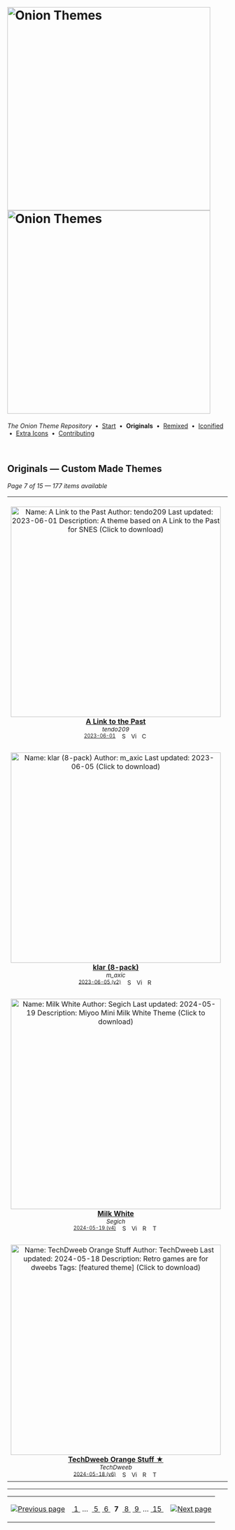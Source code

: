 <!--




















=================================================================================
---------------------------------------------------------------------------------

██████╗  ██████╗     ███╗   ██╗ ██████╗ ████████╗    ███████╗██████╗ ██╗████████╗
██╔══██╗██╔═══██╗    ████╗  ██║██╔═══██╗╚══██╔══╝    ██╔════╝██╔══██╗██║╚══██╔══╝
██║  ██║██║   ██║    ██╔██╗ ██║██║   ██║   ██║       █████╗  ██║  ██║██║   ██║   
██║  ██║██║   ██║    ██║╚██╗██║██║   ██║   ██║       ██╔══╝  ██║  ██║██║   ██║   
██████╔╝╚██████╔╝    ██║ ╚████║╚██████╔╝   ██║       ███████╗██████╔╝██║   ██║   
╚═════╝  ╚═════╝     ╚═╝  ╚═══╝ ╚═════╝    ╚═╝       ╚══════╝╚═════╝ ╚═╝   ╚═╝   

---------------------------------------------------------------------------------
=================================================================================

                  Note: This file was automatically generated.

            Run `python .github/generate.py` to regenerate the pages.




















-->
<p>&nbsp;</p>

# <img alt="Onion Themes" src="https://user-images.githubusercontent.com/44569252/179506709-0db2a8f5-3074-477c-81c4-719f281ddccc.png#gh-dark-mode-only" width="464px"><img alt="Onion Themes" src="https://user-images.githubusercontent.com/44569252/179506712-d5a1a916-7270-4902-aa55-5d93f7ee0f6e.png#gh-light-mode-only" width="464px">

*The Onion Theme Repository* &nbsp;•&nbsp; [Start](../../README.md) &nbsp;• &nbsp;**Originals** &nbsp;• &nbsp;[Remixed](../remixed/index.md) &nbsp;• &nbsp;[Iconified](../icons_themes/index.md) &nbsp;• &nbsp;[Extra&nbsp;Icons](../icons_standalone/index.md) &nbsp;• &nbsp;[Contributing](../../CONTRIBUTING.md)

<p>&nbsp;</p>


## Originals — Custom Made Themes

*Page 7 of 15 — 177 items available*
<table align="center"><tr>
<td align="center" valign="top" width="33.33%">
&nbsp;&nbsp;&nbsp;&nbsp;&nbsp;&nbsp;&nbsp;&nbsp;&nbsp;&nbsp;&nbsp;&nbsp;&nbsp;&nbsp;&nbsp;&nbsp;&nbsp;&nbsp;&nbsp;&nbsp;&nbsp;&nbsp;&nbsp;&nbsp;&nbsp;&nbsp;&nbsp;&nbsp;&nbsp;&nbsp;&nbsp;&nbsp;&nbsp;&nbsp;&nbsp;&nbsp;&nbsp;&nbsp;&nbsp;&nbsp;&nbsp;&nbsp;&nbsp;&nbsp;&nbsp;&nbsp;<br/>
<a href="https://raw.githubusercontent.com/OnionUI/Themes/main/release/A%20Link%20to%20the%20Past%20by%20tendo209.zip">
<img title="Name: A Link to the Past&#013;Author: tendo209&#013;Last updated: 2023-06-01&#013;Description: A theme based on A Link to the Past for SNES&#013;(Click to download)" width="480px" src="https://raw.githubusercontent.com/OnionUI/Themes/main/themes/A%20Link%20to%20the%20Past%20by%20tendo209/preview.png" /><br/>
<b>A Link to the Past</b>
</a><br/>
<sup><i>tendo209</i></sup><br>
<sub>
<sup><a title="Last updated: 2023-06-01" href="https://github.com/OnionUI/Themes/commits/main/themes/A Link to the Past by tendo209">2023-06-01</a></sup> &nbsp;&nbsp;<a href="https://github.com/search?l=ZIP&q=filename%3A%22tendo209%22+repo%3AOnionUI%2FThemes"><img src="https://user-images.githubusercontent.com/44569252/194037581-698a5004-8b75-4da6-a63d-b41d541ebde2.png" width="16" title="Search themes by this author (Requires GitHub account)"></a>&nbsp;&nbsp;<a href="https://raw.githubusercontent.com/OnionUI/Themes/main/themes/A%20Link%20to%20the%20Past%20by%20tendo209/preview.png"><img title="View full-size preview" src="https://user-images.githubusercontent.com/44569252/194037184-ae453506-2536-4c6f-8a19-4a6c1de6ce32.png" width="16"></a>&nbsp;&nbsp;<a href="https://onionui.github.io/bgm_preview.html?theme=A%20Link%20to%20the%20Past%20by%20tendo209"><img src="https://user-images.githubusercontent.com/44569252/194010780-d3659ecd-7348-4e44-a81d-06708a4e9734.png" width="16" title="Custom background music included (Click to download MP3 file)"></a>
</sub>
</td>

<td align="center" valign="top" width="33.33%">
&nbsp;&nbsp;&nbsp;&nbsp;&nbsp;&nbsp;&nbsp;&nbsp;&nbsp;&nbsp;&nbsp;&nbsp;&nbsp;&nbsp;&nbsp;&nbsp;&nbsp;&nbsp;&nbsp;&nbsp;&nbsp;&nbsp;&nbsp;&nbsp;&nbsp;&nbsp;&nbsp;&nbsp;&nbsp;&nbsp;&nbsp;&nbsp;&nbsp;&nbsp;&nbsp;&nbsp;&nbsp;&nbsp;&nbsp;&nbsp;&nbsp;&nbsp;&nbsp;&nbsp;&nbsp;&nbsp;<br/>
<a href="https://raw.githubusercontent.com/OnionUI/Themes/main/release/OOSFC%20by%20ytdcpndsgn.zip">
<img title="Name: OOSFC&#013;Author: ytdcpndsgn&#013;Last updated: 2024-05-18&#013;Description: With respect for SFC&#013;(Click to download)" width="480px" src="https://raw.githubusercontent.com/OnionUI/Themes/main/themes/OOSFC%20by%20ytdcpndsgn/preview.png" /><br/>
<b>OOSFC</b>
</a><br/>
<sup><i>ytdcpndsgn</i></sup><br>
<sub>
<sup><a title="Last updated: 2024-05-18 (v2)" href="https://github.com/OnionUI/Themes/commits/main/themes/OOSFC by ytdcpndsgn">2024-05-18 (v2)</a></sup> &nbsp;&nbsp;<a href="https://github.com/search?l=ZIP&q=filename%3A%22ytdcpndsgn%22+repo%3AOnionUI%2FThemes"><img src="https://user-images.githubusercontent.com/44569252/194037581-698a5004-8b75-4da6-a63d-b41d541ebde2.png" width="16" title="Search themes by this author (Requires GitHub account)"></a>&nbsp;&nbsp;<a href="https://raw.githubusercontent.com/OnionUI/Themes/main/themes/OOSFC%20by%20ytdcpndsgn/preview.png"><img title="View full-size preview" src="https://user-images.githubusercontent.com/44569252/194037184-ae453506-2536-4c6f-8a19-4a6c1de6ce32.png" width="16"></a> &nbsp;<a href="https://onionui.github.io/iconpack_preview.html#OOSFC%20by%20ytdcpndsgn,OOSFC%20by%20ytdcpndsgn:themes/OOSFC%20by%20ytdcpndsgn/icons"><img src="https://user-images.githubusercontent.com/44569252/215106002-fbcf1815-8080-447c-94c2-61f161efb503.png" height="16" title="This theme contains an icon pack"></a>
</sub>
</td>

<td align="center" valign="top" width="33.33%">
&nbsp;&nbsp;&nbsp;&nbsp;&nbsp;&nbsp;&nbsp;&nbsp;&nbsp;&nbsp;&nbsp;&nbsp;&nbsp;&nbsp;&nbsp;&nbsp;&nbsp;&nbsp;&nbsp;&nbsp;&nbsp;&nbsp;&nbsp;&nbsp;&nbsp;&nbsp;&nbsp;&nbsp;&nbsp;&nbsp;&nbsp;&nbsp;&nbsp;&nbsp;&nbsp;&nbsp;&nbsp;&nbsp;&nbsp;&nbsp;&nbsp;&nbsp;&nbsp;&nbsp;&nbsp;&nbsp;<br/>
<a href="https://raw.githubusercontent.com/OnionUI/Themes/main/release/TOTK%20by%20NaraMakesGames.zip">
<img title="Name: TOTK&#013;Author: NaraMakesGames&#013;Last updated: 2023-05-27&#013;Description: Minimal Tears of the Kingdom&#013;(Click to download)" width="480px" src="https://raw.githubusercontent.com/OnionUI/Themes/main/themes/TOTK%20by%20NaraMakesGames/preview.png" /><br/>
<b>TOTK</b>
</a><br/>
<sup><i>NaraMakesGames</i></sup><br>
<sub>
<sup><a title="Last updated: 2023-05-27" href="https://github.com/OnionUI/Themes/commits/main/themes/TOTK by NaraMakesGames">2023-05-27</a></sup> &nbsp;&nbsp;<a href="https://github.com/search?l=ZIP&q=filename%3A%22NaraMakesGames%22+repo%3AOnionUI%2FThemes"><img src="https://user-images.githubusercontent.com/44569252/194037581-698a5004-8b75-4da6-a63d-b41d541ebde2.png" width="16" title="Search themes by this author (Requires GitHub account)"></a>&nbsp;&nbsp;<a href="https://raw.githubusercontent.com/OnionUI/Themes/main/themes/TOTK%20by%20NaraMakesGames/preview.png"><img title="View full-size preview" src="https://user-images.githubusercontent.com/44569252/194037184-ae453506-2536-4c6f-8a19-4a6c1de6ce32.png" width="16"></a>&nbsp;&nbsp;<a href="themes/TOTK%20by%20NaraMakesGames/readme.txt"><img src="https://user-images.githubusercontent.com/44569252/215358455-b6a1348b-8161-40d6-9cc1-cc31720377c4.png" height="16" title="README"></a>
</sub>
</td>

</tr><tr>
<td align="center" valign="top" width="33.33%">
<br/>
<a href="https://raw.githubusercontent.com/OnionUI/Themes/main/release/klar%20%288-pack%29%20by%20m_axic.zip">
<img title="Name: klar (8-pack)&#013;Author: m_axic&#013;Last updated: 2023-06-05&#013;(Click to download)" width="480px" src="https://raw.githubusercontent.com/OnionUI/Themes/main/themes/klar%20%288-pack%29%20by%20m_axic/preview.png" /><br/>
<b>klar (8-pack)</b>
</a><br/>
<sup><i>m_axic</i></sup><br>
<sub>
<sup><a title="Last updated: 2023-06-05 (v2)" href="https://github.com/OnionUI/Themes/commits/main/themes/klar (8-pack) by m_axic">2023-06-05 (v2)</a></sup> &nbsp;&nbsp;<a href="https://github.com/search?l=ZIP&q=filename%3A%22m_axic%22+repo%3AOnionUI%2FThemes"><img src="https://user-images.githubusercontent.com/44569252/194037581-698a5004-8b75-4da6-a63d-b41d541ebde2.png" width="16" title="Search themes by this author (Requires GitHub account)"></a>&nbsp;&nbsp;<a href="https://raw.githubusercontent.com/OnionUI/Themes/main/themes/klar%20%288-pack%29%20by%20m_axic/preview.png"><img title="View full-size preview" src="https://user-images.githubusercontent.com/44569252/194037184-ae453506-2536-4c6f-8a19-4a6c1de6ce32.png" width="16"></a>&nbsp;&nbsp;<a href="themes/klar%20%288-pack%29%20by%20m_axic/klar%20aqua%20by%20m_axic/README.md"><img src="https://user-images.githubusercontent.com/44569252/215358455-b6a1348b-8161-40d6-9cc1-cc31720377c4.png" height="16" title="README"></a>
</sub>
</td>

<td align="center" valign="top" width="33.33%">
<br/>
<a href="https://raw.githubusercontent.com/OnionUI/Themes/main/release/MegaManX%20by%20NoLetterhead485.zip">
<img title="Name: MegaManX&#013;Author: NoLetterhead485&#013;Last updated: 2023-04-30&#013;Description: MegaManX Based Miyoo Theme&#013;(Click to download)" width="480px" src="https://raw.githubusercontent.com/OnionUI/Themes/main/themes/MegaManX%20by%20NoLetterhead485/preview.png" /><br/>
<b>MegaManX</b>
</a><br/>
<sup><i>NoLetterhead485</i></sup><br>
<sub>
<sup><a title="Last updated: 2023-04-30" href="https://github.com/OnionUI/Themes/commits/main/themes/MegaManX by NoLetterhead485">2023-04-30</a></sup> &nbsp;&nbsp;<a href="https://github.com/search?l=ZIP&q=filename%3A%22NoLetterhead485%22+repo%3AOnionUI%2FThemes"><img src="https://user-images.githubusercontent.com/44569252/194037581-698a5004-8b75-4da6-a63d-b41d541ebde2.png" width="16" title="Search themes by this author (Requires GitHub account)"></a>&nbsp;&nbsp;<a href="https://raw.githubusercontent.com/OnionUI/Themes/main/themes/MegaManX%20by%20NoLetterhead485/preview.png"><img title="View full-size preview" src="https://user-images.githubusercontent.com/44569252/194037184-ae453506-2536-4c6f-8a19-4a6c1de6ce32.png" width="16"></a>&nbsp;&nbsp;<a href="https://onionui.github.io/bgm_preview.html?theme=MegaManX%20by%20NoLetterhead485"><img src="https://user-images.githubusercontent.com/44569252/194010780-d3659ecd-7348-4e44-a81d-06708a4e9734.png" width="16" title="Custom background music included (Click to download MP3 file)"></a>
</sub>
</td>

<td align="center" valign="top" width="33.33%">
<br/>
<a href="https://raw.githubusercontent.com/OnionUI/Themes/main/release/CastlevaniaSOTN%20by%20RoeTaKa.zip">
<img title="Name: CastlevaniaSOTN&#013;Author: RoeTaKa&#013;Last updated: 2023-03-31&#013;(Click to download)" width="480px" src="https://raw.githubusercontent.com/OnionUI/Themes/main/themes/CastlevaniaSOTN%20by%20RoeTaKa/preview.png" /><br/>
<b>CastlevaniaSOTN</b>
</a><br/>
<sup><i>RoeTaKa</i></sup><br>
<sub>
<sup><a title="Last updated: 2023-03-31" href="https://github.com/OnionUI/Themes/commits/main/themes/CastlevaniaSOTN by RoeTaKa">2023-03-31</a></sup> &nbsp;&nbsp;<a href="https://github.com/search?l=ZIP&q=filename%3A%22RoeTaKa%22+repo%3AOnionUI%2FThemes"><img src="https://user-images.githubusercontent.com/44569252/194037581-698a5004-8b75-4da6-a63d-b41d541ebde2.png" width="16" title="Search themes by this author (Requires GitHub account)"></a>&nbsp;&nbsp;<a href="https://raw.githubusercontent.com/OnionUI/Themes/main/themes/CastlevaniaSOTN%20by%20RoeTaKa/preview.png"><img title="View full-size preview" src="https://user-images.githubusercontent.com/44569252/194037184-ae453506-2536-4c6f-8a19-4a6c1de6ce32.png" width="16"></a>&nbsp;&nbsp;<a href="themes/CastlevaniaSOTN%20by%20RoeTaKa/readme.txt"><img src="https://user-images.githubusercontent.com/44569252/215358455-b6a1348b-8161-40d6-9cc1-cc31720377c4.png" height="16" title="README"></a>&nbsp;&nbsp;<a href="https://onionui.github.io/bgm_preview.html?theme=CastlevaniaSOTN%20by%20RoeTaKa"><img src="https://user-images.githubusercontent.com/44569252/194010780-d3659ecd-7348-4e44-a81d-06708a4e9734.png" width="16" title="Custom background music included (Click to download MP3 file)"></a>
</sub>
</td>

</tr><tr>
<td align="center" valign="top" width="33.33%">
<br/>
<a href="https://raw.githubusercontent.com/OnionUI/Themes/main/release/Milk%20White%20by%20Segich.zip">
<img title="Name: Milk White&#013;Author: Segich&#013;Last updated: 2024-05-19&#013;Description: Miyoo Mini Milk White Theme&#013;(Click to download)" width="480px" src="https://raw.githubusercontent.com/OnionUI/Themes/main/themes/Milk%20White%20by%20Segich/preview.png" /><br/>
<b>Milk White</b>
</a><br/>
<sup><i>Segich</i></sup><br>
<sub>
<sup><a title="Last updated: 2024-05-19 (v4)" href="https://github.com/OnionUI/Themes/commits/main/themes/Milk White by Segich">2024-05-19 (v4)</a></sup> &nbsp;&nbsp;<a href="https://github.com/search?l=ZIP&q=filename%3A%22Segich%22+repo%3AOnionUI%2FThemes"><img src="https://user-images.githubusercontent.com/44569252/194037581-698a5004-8b75-4da6-a63d-b41d541ebde2.png" width="16" title="Search themes by this author (Requires GitHub account)"></a>&nbsp;&nbsp;<a href="https://raw.githubusercontent.com/OnionUI/Themes/main/themes/Milk%20White%20by%20Segich/preview.png"><img title="View full-size preview" src="https://user-images.githubusercontent.com/44569252/194037184-ae453506-2536-4c6f-8a19-4a6c1de6ce32.png" width="16"></a>&nbsp;&nbsp;<a href="themes/Milk%20White%20by%20Segich/README.md"><img src="https://user-images.githubusercontent.com/44569252/215358455-b6a1348b-8161-40d6-9cc1-cc31720377c4.png" height="16" title="README"></a> &nbsp;<a href="https://onionui.github.io/iconpack_preview.html#Milk%20White%20by%20Segich,Milk%20White%20by%20Segich:themes/Milk%20White%20by%20Segich/icons"><img src="https://user-images.githubusercontent.com/44569252/215106002-fbcf1815-8080-447c-94c2-61f161efb503.png" height="16" title="This theme contains an icon pack"></a>
</sub>
</td>

<td align="center" valign="top" width="33.33%">
<br/>
<a href="https://raw.githubusercontent.com/OnionUI/Themes/main/release/HAZARD%20by%20Dreambrace.zip">
<img title="Name: HAZARD&#013;Author: Dreambrace&#013;Last updated: 2024-05-19&#013;Description: Theme in the style of hazard signs&#013;(Click to download)" width="480px" src="https://raw.githubusercontent.com/OnionUI/Themes/main/themes/HAZARD%20by%20Dreambrace/preview.png" /><br/>
<b>HAZARD</b>
</a><br/>
<sup><i>Dreambrace</i></sup><br>
<sub>
<sup><a title="Last updated: 2024-05-19 (v2)" href="https://github.com/OnionUI/Themes/commits/main/themes/HAZARD by Dreambrace">2024-05-19 (v2)</a></sup> &nbsp;&nbsp;<a href="https://github.com/search?l=ZIP&q=filename%3A%22Dreambrace%22+repo%3AOnionUI%2FThemes"><img src="https://user-images.githubusercontent.com/44569252/194037581-698a5004-8b75-4da6-a63d-b41d541ebde2.png" width="16" title="Search themes by this author (Requires GitHub account)"></a>&nbsp;&nbsp;<a href="https://raw.githubusercontent.com/OnionUI/Themes/main/themes/HAZARD%20by%20Dreambrace/preview.png"><img title="View full-size preview" src="https://user-images.githubusercontent.com/44569252/194037184-ae453506-2536-4c6f-8a19-4a6c1de6ce32.png" width="16"></a>&nbsp;&nbsp;<a href="themes/HAZARD%20by%20Dreambrace/readme.txt"><img src="https://user-images.githubusercontent.com/44569252/215358455-b6a1348b-8161-40d6-9cc1-cc31720377c4.png" height="16" title="README"></a> &nbsp;<a href="https://onionui.github.io/iconpack_preview.html#HAZARD%20by%20Dreambrace,"><img src="https://user-images.githubusercontent.com/44569252/215106002-fbcf1815-8080-447c-94c2-61f161efb503.png" height="16" title="This theme contains an icon pack"></a>
</sub>
</td>

<td align="center" valign="top" width="33.33%">
<br/>
<a href="https://raw.githubusercontent.com/OnionUI/Themes/main/release/ONION%20PS%20%284-pack%29%20by%20hanessh4.zip">
<img title="Name: ONION PS (4-pack)&#013;Author: hanessh4&#013;Last updated: 2024-05-19&#013;Tags: [featured theme]&#013;(Click to download)" width="480px" src="https://raw.githubusercontent.com/OnionUI/Themes/main/themes/ONION%20PS%20%284-pack%29%20by%20hanessh4/preview.png" /><br/>
<b>ONION PS (4-pack) ★</b>
</a><br/>
<sup><i>hanessh4</i></sup><br>
<sub>
<sup><a title="Last updated: 2024-05-19 (v6)" href="https://github.com/OnionUI/Themes/commits/main/themes/ONION PS (4-pack) by hanessh4">2024-05-19 (v6)</a></sup> &nbsp;&nbsp;<a href="https://github.com/search?l=ZIP&q=filename%3A%22hanessh4%22+repo%3AOnionUI%2FThemes"><img src="https://user-images.githubusercontent.com/44569252/194037581-698a5004-8b75-4da6-a63d-b41d541ebde2.png" width="16" title="Search themes by this author (Requires GitHub account)"></a>&nbsp;&nbsp;<a href="https://raw.githubusercontent.com/OnionUI/Themes/main/themes/ONION%20PS%20%284-pack%29%20by%20hanessh4/preview.png"><img title="View full-size preview" src="https://user-images.githubusercontent.com/44569252/194037184-ae453506-2536-4c6f-8a19-4a6c1de6ce32.png" width="16"></a>&nbsp;&nbsp;<a href="themes/ONION%20PS%20%284-pack%29%20by%20hanessh4/ONION%20PS%20Blue%20by%20hanessh4/README.txt"><img src="https://user-images.githubusercontent.com/44569252/215358455-b6a1348b-8161-40d6-9cc1-cc31720377c4.png" height="16" title="README"></a> &nbsp;<a href="https://onionui.github.io/iconpack_preview.html#ONION%20PS%20%284-pack%29%20by%20hanessh4,ONION%20PS%20Purple%20Grey%20by%20hanessh4:themes/ONION%20PS%20%284-pack%29%20by%20hanessh4/ONION%20PS%20Purple%20Grey%20by%20hanessh4/icons"><img src="https://user-images.githubusercontent.com/44569252/215106002-fbcf1815-8080-447c-94c2-61f161efb503.png" height="16" title="This theme contains an icon pack"></a>
</sub>
</td>

</tr><tr>
<td align="center" valign="top" width="33.33%">
<br/>
<a href="https://raw.githubusercontent.com/OnionUI/Themes/main/release/TechDweeb%20by%20TechDweeb.zip">
<img title="Name: TechDweeb Orange Stuff&#013;Author: TechDweeb&#013;Last updated: 2024-05-18&#013;Description: Retro games are for dweebs&#013;Tags: [featured theme]&#013;(Click to download)" width="480px" src="https://raw.githubusercontent.com/OnionUI/Themes/main/themes/TechDweeb%20by%20TechDweeb/preview.png" /><br/>
<b>TechDweeb Orange Stuff ★</b>
</a><br/>
<sup><i>TechDweeb</i></sup><br>
<sub>
<sup><a title="Last updated: 2024-05-18 (v6)" href="https://github.com/OnionUI/Themes/commits/main/themes/TechDweeb by TechDweeb">2024-05-18 (v6)</a></sup> &nbsp;&nbsp;<a href="https://github.com/search?l=ZIP&q=filename%3A%22TechDweeb%22+repo%3AOnionUI%2FThemes"><img src="https://user-images.githubusercontent.com/44569252/194037581-698a5004-8b75-4da6-a63d-b41d541ebde2.png" width="16" title="Search themes by this author (Requires GitHub account)"></a>&nbsp;&nbsp;<a href="https://raw.githubusercontent.com/OnionUI/Themes/main/themes/TechDweeb%20by%20TechDweeb/preview.png"><img title="View full-size preview" src="https://user-images.githubusercontent.com/44569252/194037184-ae453506-2536-4c6f-8a19-4a6c1de6ce32.png" width="16"></a>&nbsp;&nbsp;<a href="themes/TechDweeb%20by%20TechDweeb/readme.md"><img src="https://user-images.githubusercontent.com/44569252/215358455-b6a1348b-8161-40d6-9cc1-cc31720377c4.png" height="16" title="README"></a> &nbsp;<a href="https://onionui.github.io/iconpack_preview.html#TechDweeb%20by%20TechDweeb,TechDweeb%20by%20TechDweeb:themes/TechDweeb%20by%20TechDweeb/icons"><img src="https://user-images.githubusercontent.com/44569252/215106002-fbcf1815-8080-447c-94c2-61f161efb503.png" height="16" title="This theme contains an icon pack"></a>
</sub>
</td>

<td align="center" valign="top" width="33.33%">
<br/>
<a href="https://raw.githubusercontent.com/OnionUI/Themes/main/release/Fake%20DMG%20Classic%20by%20Oclain.zip">
<img title="Name: Fake DMG Classic&#013;Author: Oclain&#013;Last updated: 2024-05-19&#013;Description: Theme that mimics the original Gameboy dot matrix screen&#013;(Click to download)" width="480px" src="https://raw.githubusercontent.com/OnionUI/Themes/main/themes/Fake%20DMG%20Classic%20by%20Oclain/preview.png" /><br/>
<b>Fake DMG Classic</b>
</a><br/>
<sup><i>Oclain</i></sup><br>
<sub>
<sup><a title="Last updated: 2024-05-19 (v4)" href="https://github.com/OnionUI/Themes/commits/main/themes/Fake DMG Classic by Oclain">2024-05-19 (v4)</a></sup> &nbsp;&nbsp;<a href="https://github.com/search?l=ZIP&q=filename%3A%22Oclain%22+repo%3AOnionUI%2FThemes"><img src="https://user-images.githubusercontent.com/44569252/194037581-698a5004-8b75-4da6-a63d-b41d541ebde2.png" width="16" title="Search themes by this author (Requires GitHub account)"></a>&nbsp;&nbsp;<a href="https://raw.githubusercontent.com/OnionUI/Themes/main/themes/Fake%20DMG%20Classic%20by%20Oclain/preview.png"><img title="View full-size preview" src="https://user-images.githubusercontent.com/44569252/194037184-ae453506-2536-4c6f-8a19-4a6c1de6ce32.png" width="16"></a>&nbsp;&nbsp;<a href="https://onionui.github.io/bgm_preview.html?theme=Fake%20DMG%20Classic%20by%20Oclain"><img src="https://user-images.githubusercontent.com/44569252/194010780-d3659ecd-7348-4e44-a81d-06708a4e9734.png" width="16" title="Custom background music included (Click to download MP3 file)"></a> &nbsp;<a href="https://onionui.github.io/iconpack_preview.html#Fake%20DMG%20Classic%20by%20Oclain,Fake%20DMG%20Classic%20by%20Oclain:themes/Fake%20DMG%20Classic%20by%20Oclain/icons"><img src="https://user-images.githubusercontent.com/44569252/215106002-fbcf1815-8080-447c-94c2-61f161efb503.png" height="16" title="This theme contains an icon pack"></a>
</sub>
</td>

<td align="center" valign="top" width="33.33%">
<br/>
<a href="https://raw.githubusercontent.com/OnionUI/Themes/main/release/M%20by%20tenlevels.zip">
<img title="Name: M&#013;Author: tenlevels&#013;Last updated: 2024-05-19&#013;Description: Black/White/Grey minimal theme inspired by Miyoo logo&#013;Tags: [featured theme]&#013;(Click to download)" width="480px" src="https://raw.githubusercontent.com/OnionUI/Themes/main/themes/M%20by%20tenlevels/preview.png" /><br/>
<b>M ★</b>
</a><br/>
<sup><i>tenlevels</i></sup><br>
<sub>
<sup><a title="Last updated: 2024-05-19 (v7)" href="https://github.com/OnionUI/Themes/commits/main/themes/M by tenlevels">2024-05-19 (v7)</a></sup> &nbsp;&nbsp;<a href="https://github.com/search?l=ZIP&q=filename%3A%22tenlevels%22+repo%3AOnionUI%2FThemes"><img src="https://user-images.githubusercontent.com/44569252/194037581-698a5004-8b75-4da6-a63d-b41d541ebde2.png" width="16" title="Search themes by this author (Requires GitHub account)"></a>&nbsp;&nbsp;<a href="https://raw.githubusercontent.com/OnionUI/Themes/main/themes/M%20by%20tenlevels/preview.png"><img title="View full-size preview" src="https://user-images.githubusercontent.com/44569252/194037184-ae453506-2536-4c6f-8a19-4a6c1de6ce32.png" width="16"></a>&nbsp;&nbsp;<a href="themes/M%20by%20tenlevels/README.md"><img src="https://user-images.githubusercontent.com/44569252/215358455-b6a1348b-8161-40d6-9cc1-cc31720377c4.png" height="16" title="README"></a> &nbsp;<a href="https://onionui.github.io/iconpack_preview.html#M%20by%20tenlevels,M%20by%20tenlevels:themes/M%20by%20tenlevels/icons"><img src="https://user-images.githubusercontent.com/44569252/215106002-fbcf1815-8080-447c-94c2-61f161efb503.png" height="16" title="This theme contains an icon pack"></a>
</sub>
</td>


</tr></table>


---

<table align="center"><tr><td align="right">

[![Previous page](https://github.com/OnionUI/Themes/assets/44569252/fb1e949d-00a9-47d2-ad8b-cf273dbcf1bd)](index-10-be.md)

</td><td align="center" valign="middle">

[&nbsp;1&nbsp;](index.md)&nbsp;&hellip; &nbsp;[&nbsp;5&nbsp;](index-11-8c.md) [&nbsp;6&nbsp;](index-10-be.md) &nbsp;**7**&nbsp; [&nbsp;8&nbsp;](index-08-bc.md) [&nbsp;9&nbsp;](index-07-fc.md) &hellip;&nbsp;[&nbsp;15&nbsp;](index-01-79.md)

</td><td>

[![Next page](https://github.com/OnionUI/Themes/assets/44569252/a0717376-2b5b-4534-9eba-4d2d3961f06b)](index-08-bc.md)

</td></tr></table>